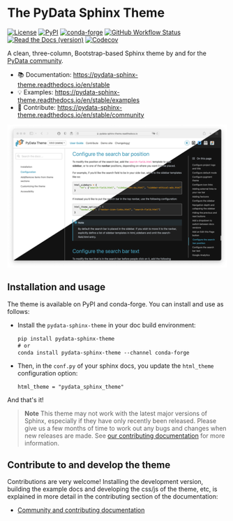 # The PyData Sphinx Theme

[![License](https://img.shields.io/badge/License-BSD_3--Clause-yellow.svg)](https://github.com/pydata/pydata-sphinx-theme/blob/main/LICENSE)
[![PyPI](https://img.shields.io/pypi/v/pydata-sphinx-theme?logo=python&logoColor=white&color=orange)](https://pypi.org/project/pydata-sphinx-theme/)
[![conda-forge](https://img.shields.io/conda/vn/conda-forge/pydata-sphinx-theme.svg?logo=anaconda&logoColor=white&color=orange)](https://anaconda.org/conda-forge/pydata-sphinx-theme)
[![GitHub Workflow Status](https://img.shields.io/github/actions/workflow/status/pydata/pydata-sphinx-theme/tests.yml?logo=github&logoColor=white)](https://github.com/pydata/pydata-sphinx-theme/actions/workflows/tests.yml)
[![Read the Docs (version)](https://img.shields.io/readthedocs/pydata-sphinx-theme/latest?logo=readthedocs&logoColor=white)](https://readthedocs.org/projects/pydata-sphinx-theme/builds/)
[![Codecov](https://img.shields.io/codecov/c/github/pydata/pydata-sphinx-theme?logo=codecov&logoColor=white)](https://codecov.io/gh/pydata/pydata-sphinx-theme)

A clean, three-column, Bootstrap-based Sphinx theme by and for the [PyData community](https://pydata.org).

- 📚 Documentation: https://pydata-sphinx-theme.readthedocs.io/en/stable
- 💡 Examples: https://pydata-sphinx-theme.readthedocs.io/en/stable/examples
- 🙌 Contribute: https://pydata-sphinx-theme.readthedocs.io/en/stable/community

[![Example documentation with this theme](./docs/_static/theme_landing.png)](https://pydata-sphinx-theme.readthedocs.io/en/stable)

## Installation and usage

The theme is available on PyPI and conda-forge. You can install
and use as follows:

- Install the `pydata-sphinx-theme` in your doc build environment:

  ```
  pip install pydata-sphinx-theme
  # or
  conda install pydata-sphinx-theme --channel conda-forge
  ```

- Then, in the `conf.py` of your sphinx docs, you update the `html_theme`
  configuration option:

  ```
  html_theme = "pydata_sphinx_theme"
  ```

And that's it!

> **Note**
> This theme may not work with the latest major versions of Sphinx, especially
> if they have only recently been released. Please give us a few months of
> time to work out any bugs and changes when new releases are made.
> See [our contributing documentation](docs/community/topics.md) for more information.

## Contribute to and develop the theme

Contributions are very welcome! Installing the development version, building
the example docs and developing the css/js of the theme, etc, is explained in
more detail in the contributing section of the documentation:

- [Community and contributing documentation](https://pydata-sphinx-theme.readthedocs.io/en/latest/community/index.html)

